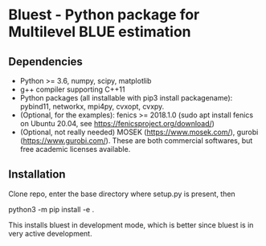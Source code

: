 Bluest - Python package for Multilevel BLUE estimation
==============================================

Dependencies
------------

- Python >= 3.6, numpy, scipy, matplotlib
- g++ compiler supporting C++11
- Python packages (all installable with pip3 install packagename): pybind11, networkx, mpi4py, cvxopt, cvxpy.
- (Optional, for the examples): fenics >= 2018.1.0 (sudo apt install fenics on Ubuntu 20.04, see https://fenicsproject.org/download/)
- (Optional, not really needed) MOSEK (https://www.mosek.com/), gurobi (https://www.gurobi.com/). These are both commercial softwares, but free academic licenses available.

Installation
-------------

Clone repo, enter the base directory where setup.py is present, then

python3 -m pip install -e .

This installs bluest in development mode, which is better since bluest is in very active development.
